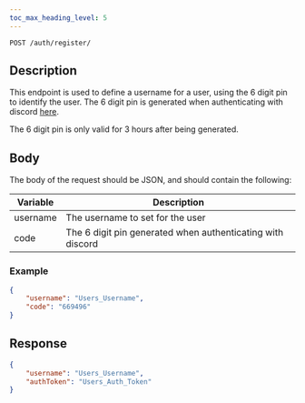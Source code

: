 ```yaml
---
toc_max_heading_level: 5
---
```


```
POST /auth/register/
```

## Description

This endpoint is used to define a username for a user, using the 6 digit pin to identify the user. The 6 digit pin is generated when authenticating with discord [here](https://api.kocity.xyz/web/discord).

The 6 digit pin is only valid for 3 hours after being generated.

## Body

The body of the request should be JSON, and should contain the following:

| Variable | Description |
| -------- | -------- |
| username | The username to set for the user |
| code     | The 6 digit pin generated when authenticating with discord |

### Example

```json
{
    "username": "Users_Username",
    "code": "669496"
}
```

## Response

```json
{
    "username": "Users_Username",
    "authToken": "Users_Auth_Token"
}
```